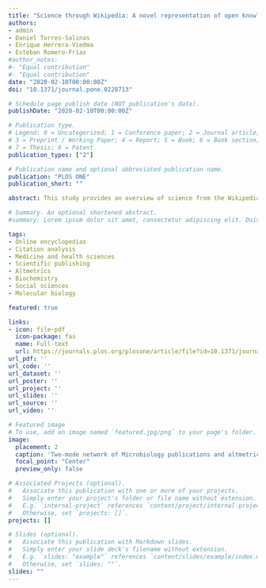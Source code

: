 ```yaml
---
title: "Science through Wikipedia: A novel representation of open knowledge through co-citation networks"
authors:
- admin
- Daniel Torres-Salinas
- Enrique Herrera-Viedma
- Esteban Romero-Frías
#author_notes:
#- "Equal contribution"
#- "Equal contribution"
date: "2020-02-10T00:00:00Z"
doi: "10.1371/journal.pone.0228713"

# Schedule page publish date (NOT publication's date).
publishDate: "2020-02-10T00:00:00Z"

# Publication type.
# Legend: 0 = Uncategorized; 1 = Conference paper; 2 = Journal article;
# 3 = Preprint / Working Paper; 4 = Report; 5 = Book; 6 = Book section;
# 7 = Thesis; 8 = Patent
publication_types: ["2"]

# Publication name and optional abbreviated publication name.
publication: "PLOS ONE"
publication_short: ""

abstract: This study provides an overview of science from the Wikipedia perspective. A methodology has been established for the analysis of how Wikipedia editors regard science through their references to scientific papers. The method of co-citation has been adapted to this context in order to generate Pathfinder networks (PFNET) that highlight the most relevant scientific journals and categories, and their interactions in order to find out how scientific literature is consumed through this open encyclopaedia. In addition to this, their obsolescence has been studied through Price index. A total of 1 433 457 references available at Altmetric.com have been initially taken into account. After pre-processing and linking them to the data from Elsevier's CiteScore Metrics the sample was reduced to 847 512 references made by 193 802 Wikipedia articles to 598 746 scientific articles belonging to 14 149 journals indexed in Scopus. As highlighted results we found a significative presence of “Medicine” and “Biochemistry, Genetics and Molecular Biology” papers and that the most important journals are multidisciplinary in nature, suggesting also that high-impact factor journals were more likely to be cited. Furthermore, only 13.44% of Wikipedia citations are to Open Access journals.

# Summary. An optional shortened abstract.
#summary: Lorem ipsum dolor sit amet, consectetur adipiscing elit. Duis posuere tellus ac convallis placerat. Proin tincidunt magna sed ex sollicitudin condimentum.

tags:
- Online encyclopedias
- Citation analysis
- Medicine and health sciences
- Scientific publishing
- Altmetrics
- Biochemistry
- Social sciences
- Molecular biology

featured: true

links:
- icon: file-pdf
  icon-package: fas
  name: Full-text
  url: https://journals.plos.org/plosone/article/file?id=10.1371/journal.pone.0228713&type=printable
url_pdf: ''
url_code: ''
url_dataset: ''
url_poster: ''
url_project: ''
url_slides: ''
url_source: ''
url_video: ''

# Featured image
# To use, add an image named `featured.jpg/png` to your page's folder. 
image:
  placement: 2
  caption: 'Two-mode network of Microbiology publications and altmetric actors mentioning them'
  focal_point: "Center"
  preview_only: false

# Associated Projects (optional).
#   Associate this publication with one or more of your projects.
#   Simply enter your project's folder or file name without extension.
#   E.g. `internal-project` references `content/project/internal-project/index.md`.
#   Otherwise, set `projects: []`.
projects: []

# Slides (optional).
#   Associate this publication with Markdown slides.
#   Simply enter your slide deck's filename without extension.
#   E.g. `slides: "example"` references `content/slides/example/index.md`.
#   Otherwise, set `slides: ""`.
slides: ""
---
```

